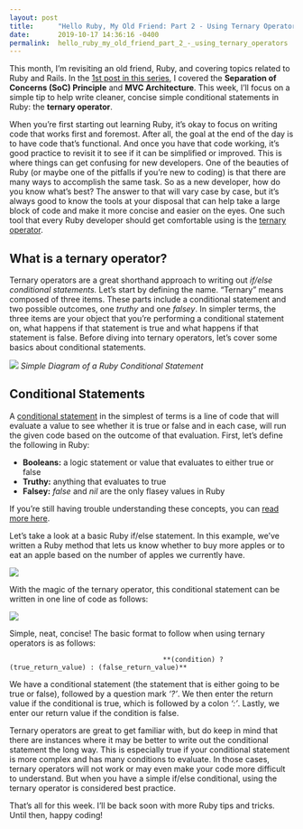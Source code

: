 ```yaml
---
layout: post
title:      "Hello Ruby, My Old Friend: Part 2 - Using Ternary Operators"
date:       2019-10-17 14:36:16 -0400
permalink:  hello_ruby_my_old_friend_part_2_-_using_ternary_operators
---
```



This month, I’m revisiting an old friend, Ruby, and covering topics related to Ruby and Rails.  In the [1st post in this series](http://crackingthecode.net/hello_ruby_my_old_friend_part_1_-_separation_of_concerns_and_mvc), I covered the **Separation of Concerns (SoC) Principle** and **MVC Architecture**.  This week, I’ll focus on a simple tip to help write cleaner, concise simple conditional statements in Ruby: the **ternary operator**.  

When you’re first starting out learning Ruby, it’s okay to focus on writing code that works first and foremost.  After all, the goal at the end of the day is to have code that’s functional.  And once you have that code working, it’s good practice to revisit it to see if it can be simplified or improved.  This is where things can get confusing for new developers.  One of the beauties of Ruby (or maybe one of the pitfalls if you’re new to coding) is that there are many ways to accomplish the same task.  So as a new developer, how do you know what’s best?  The answer to that will vary case by case, but it’s always good to know the tools at your disposal that can help take a large block of code and make it more concise and easier on the eyes.  One such tool that every Ruby developer should get comfortable using is the [ternary operator](https://www.rubyguides.com/2019/10/ruby-ternary-operator/).  

## What is a ternary operator?

Ternary operators are a great shorthand approach to writing out *if/else conditional statements.*  Let’s start by defining the name.  “Ternary” means composed of three items.  These parts include a conditional statement and two possible outcomes, one *truthy* and one *falsey*.  In simpler terms, the three items are your object that you’re performing a conditional statement on, what happens if that statement is true and what happens if that statement is false.  Before diving into ternary operators, let’s cover some basics about conditional statements.  

![](https://camo.githubusercontent.com/c8dcd2c8adeafdd3be5bec086d5d996c2454dc6d/687474703a2f2f746563682d6361726565722d626f6f737465722d636f75727365732e73332e616d617a6f6e6177732e636f6d2f30312d66756c6c2d737461636b2d7765622d646576656c6f7065722f73656374696f6e732f31312d70726f6772616d6d696e672d776974682d727562792f63686170746572732f30372d636f6e646974696f6e616c2d616e642d6c6f676963616c2d6f70657261746f72732d616e642d70726f6772616d2d666c6f772d636f6e74726f6c2f6173736574732f696d616765732f69662d656c73652d656e642d626c6f636b2e6a7067)
*Simple Diagram of a Ruby Conditional Statement*

## Conditional Statements

A [conditional statement](https://www.rubyguides.com/ruby-tutorial/ruby-if-else/) in the simplest of terms is a line of code that will evaluate a value to see whether it is true or false and in each case, will run the given code based on the outcome of that evaluation.  First, let’s define the following in Ruby: 

* **Booleans:** a logic statement or value that evaluates to either true or false
* **Truthy:** anything that evaluates to true
* **Falsey:** *false* and *nil* are the only flasey values in Ruby

If you’re still having trouble understanding these concepts, you can [read more here](https://www.rubyguides.com/2019/02/ruby-booleans/).

Let’s take a look at a basic Ruby if/else statement.  In this example, we’ve written a Ruby method that lets us know whether to buy more apples or to eat an apple based on the number of apples we currently have.

![](https://drive.google.com/file/d/1s13g3nODIV9pQyhVWQ5M_oyFCQMF79W-/view?usp=sharing)

With the magic of the ternary operator, this conditional statement can be written in one line of code as follows:

![](https://drive.google.com/file/d/1aGDL3tbrOcjuCjHJnL8s8tE2OVbnr4pM/view?usp=sharing)

Simple, neat, concise!  The basic format to follow when using ternary operators is as follows:

                                          **(condition) ? (true_return_value) : (false_return_value)**

We have a conditional statement (the statement that is either going to be true or false), followed by a question mark *‘?’*. We then enter the return value if the conditional is true, which is followed by a colon *‘:’*. Lastly, we enter our return value if the condition is false.

Ternary operators are great to get familiar with, but do keep in mind that there are instances where it may be better to write out the conditional statement the long way.  This is especially true if your conditional statement is more complex and has many conditions to evaluate.  In those cases, ternary operators will not work or may even make your code more difficult to understand.  But when you have a simple if/else conditional, using the ternary operator is considered best practice.

That’s all for this week.  I’ll be back soon with more Ruby tips and tricks.  Until then, happy coding!

